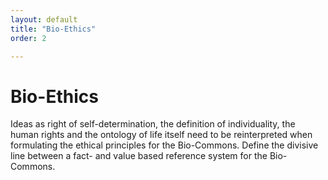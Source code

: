 ```yaml
---
layout: default
title: "Bio-Ethics"
order: 2

---
```

<div class="jumbotron">
	<div class="container">
	<h1><i class="fa fa-group"></i> Bio-Ethics</h1>
    <p>
Ideas as right of self-determination, the definition of individuality, the human rights and the ontology of life itself need to be reinterpreted when formulating the ethical principles for the Bio-Commons. Define the divisive line between a fact- and value based reference system for the Bio-Commons.
    </p>
	</div>
</div>